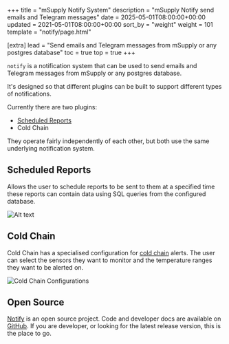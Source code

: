 +++
title = "mSupply Notify System"
description = "mSupply Notify send emails and Telegram messages"
date = 2025-05-01T08:00:00+00:00
updated = 2021-05-01T08:00:00+00:00
sort_by = "weight"
weight = 101
template = "notify/page.html"

[extra]
lead = "Send emails and Telegram messages from mSupply or any postgres database"
toc = true
top = true
+++

`notify` is a notification system that can be used to send emails and Telegram messages from mSupply or any postgres database.

It's designed so that different plugins can be built to support different types of notifications.

Currently there are two plugins:

- [Scheduled Reports](/notify/scheduled)
- Cold Chain

They operate fairly independently of each other, but both use the same underlying notification system.

## Scheduled Reports

Allows the user to schedule reports to be sent to them at a specified time these reports can contain data using SQL queries from the configured database.

![Alt text](/notify/images/sch-setup.png)

## Cold Chain

Cold Chain has a specialised configuration for [cold chain](/coldchain/introduction) alerts.
The user can select the sensors they want to monitor and the temperature ranges they want to be alerted on.

![Cold Chain Configurations](/notify/images/cc-setup.png)

## Open Source

[Notify](https://github.com/msupply-foundation/notify) is an open source project. Code and developer docs are available on [GitHub](https://github.com/msupply-foundation/notify).
If you are developer, or looking for the latest release version, this is the place to go.
